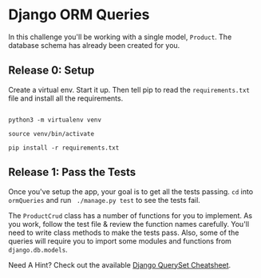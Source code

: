 # Django ORM Queries

In this challenge you'll be working with a single model, `Product`. The database schema has already been created for you.


## Release 0: Setup
Create a virtual env. Start it up. Then tell pip to read the `requirements.txt` file and install all the requirements. 

```

python3 -m virtualenv venv 

source venv/bin/activate

pip install -r requirements.txt

```

## Release 1: Pass the Tests

Once you've setup the app, your goal is to get all the tests passing. `cd` into `ormQueries` and run ` ./manage.py test` to see the tests fail.  

The `ProductCrud` class has a number of functions for you to implement. As you work, follow the test file & review the function names carefully. You'll need to write class methods to make the tests pass. Also, some of the queries will require you to import some modules and functions from `django.db.models`. 


Need A Hint? Check out the available [Django QuerySet Cheatsheet](https://github.com/chrisdl/Django-QuerySet-Cheatsheet).

